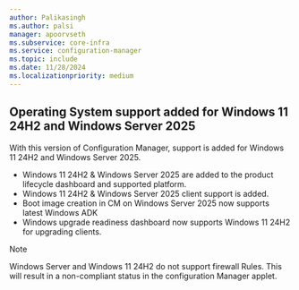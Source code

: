```yaml
---
author: Palikasingh
ms.author: palsi
manager: apoorvseth
ms.subservice: core-infra
ms.service: configuration-manager
ms.topic: include
ms.date: 11/28/2024
ms.localizationpriority: medium
---
```


## <a name="bkmk_OSsupport"></a> Operating System support added for Windows 11 24H2 and Windows Server 2025

<!--26942563-->
With this version of Configuration Manager, support is added for Windows 11 24H2 and Windows Server 2025.
 - Windows 11 24H2 & Windows Server 2025 are added to the product lifecycle dashboard and supported platform.
 - Windows 11 24H2 & Windows Server 2025 client support is added.
 - Boot image creation in CM on Windows Server 2025 now supports latest Windows ADK
 - Windows upgrade readiness dashboard now supports Windows 11 24H2 for upgrading clients.
   
 > [!NOTE]
> Windows Server and Windows 11 24H2 do not support firewall Rules. This will result in a non-compliant status in the configuration Manager applet.


